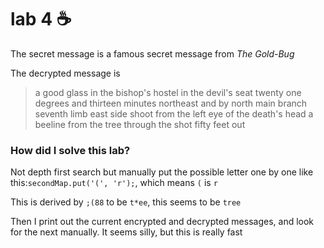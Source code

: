 # lab 4 :coffee:

The secret message is a famous secret message from *The Gold-Bug*

The decrypted message is 

> a good glass in the bishop's hostel in the devil's seat twenty one degrees and thirteen minutes northeast and by north main branch seventh limb east side shoot from the left eye of the death's head a beeline from the tree through the shot fifty feet out

### How did I solve this lab?

Not depth first search but manually put the possible letter one by one like this:`secondMap.put('(', 'r');`, which means `(` is `r`

This is derived by `;(88` to be `t*ee`, this seems to be `tree`

Then I print out the current encrypted and decrypted messages, and look for the next manually. It seems silly, but this is really fast


